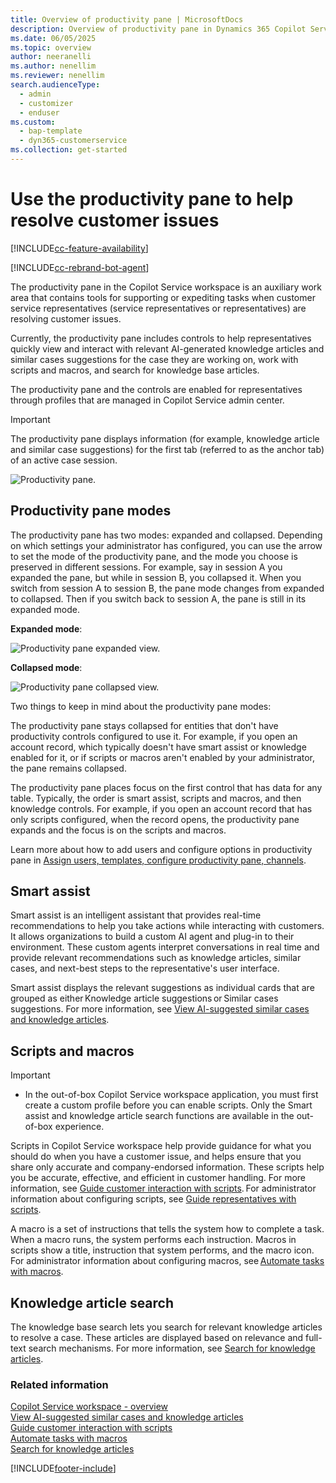 ```yaml
---
title: Overview of productivity pane | MicrosoftDocs
description: Overview of productivity pane in Dynamics 365 Copilot Service workspace.
ms.date: 06/05/2025
ms.topic: overview
author: neeranelli
ms.author: nenellim
ms.reviewer: nenellim
search.audienceType: 
  - admin
  - customizer
  - enduser
ms.custom: 
  - bap-template
  - dyn365-customerservice
ms.collection: get-started
---
```


# Use the productivity pane to help resolve customer issues

[!INCLUDE[cc-feature-availability](../../includes/cc-feature-availability.md)]

[!INCLUDE[cc-rebrand-bot-agent](../../includes/cc-rebrand-bot-agent.md)]

The productivity pane in the Copilot Service workspace is an auxiliary work area that contains tools for supporting or expediting tasks when customer service representatives (service representatives or representatives) are resolving customer issues.

Currently, the productivity pane includes controls to help representatives quickly view and interact with relevant AI-generated knowledge articles and similar cases suggestions for the case they are working on, work with scripts and macros, and search for knowledge base articles.

The productivity pane and the controls are enabled for representatives through profiles that are managed in Copilot Service admin center.

> [!Important]
> The productivity pane displays information (for example, knowledge article and similar case suggestions) for the first tab (referred to as the anchor tab) of an active case session.

![Productivity pane.](../media/csw-productivity-pane.png "View of the productivity pane")

## Productivity pane modes

The productivity pane has two modes: expanded and collapsed. Depending on which settings your administrator has configured, you can use the arrow to set the mode of the productivity pane, and the mode you choose is preserved in different sessions. For example, say in session A you expanded the pane, but while in session B, you collapsed it. When you switch from session A to session B, the pane mode changes from expanded to collapsed. Then if you switch back to session A, the pane is still in its expanded mode.

**Expanded mode**:

![Productivity pane expanded view.](../media/csw-productivity-pane-expanded-mode.png "View of the productivity pane in expanded mode.")

**Collapsed mode**:

![Productivity pane collapsed view.](../media/csw-productivity-pane-collapsed-mode.png "View of the productivity pane mode in collapsed mode.")

Two things to keep in mind about the productivity pane modes:

The productivity pane stays collapsed for entities that don't have productivity controls configured to use it. For example, if you open an account record, which typically doesn't have smart assist or knowledge enabled for it, or if scripts or macros aren't enabled by your administrator, the pane remains collapsed. 

The productivity pane places focus on the first control that has data for any table. Typically, the order is smart assist, scripts and macros, and then knowledge controls. For example, if you open an account record that has only scripts configured, when the record opens, the productivity pane expands and the focus is on the scripts and macros. 

Learn more about how to add users and configure options in productivity pane in [Assign users, templates, configure productivity pane, channels](create-agent-experience-profile#assign-users-templates-configure-productivity-pane-channels).

## Smart assist

Smart assist is an intelligent assistant that provides real-time recommendations to help you take actions while interacting with customers. It allows organizations to build a custom AI agent and plug-in to their environment. These custom agents interpret conversations in real time and provide relevant recommendations such as knowledge articles, similar cases, and next-best steps to the representative's user interface.

Smart assist displays the relevant suggestions as individual cards that are grouped as either Knowledge article suggestions or Similar cases suggestions. For more information, see [View AI-suggested similar cases and knowledge articles](csw-view-ai-suggested-cases-knowledge-articles.md).

## Scripts and macros

> [!Important]
> - In the out-of-box Copilot Service workspace application, you must first create a custom profile before you can enable scripts. Only the Smart assist and knowledge article search functions are available in the out-of-box experience.

Scripts in Copilot Service workspace help provide guidance for what you should do when you have a customer issue, and helps ensure that you share only accurate and company-endorsed information. These scripts help you be accurate, effective, and efficient in customer handling. For more information, see [Guide customer interaction with scripts](oc-agent-scripts.md). For administrator information about configuring scripts, see [Guide representatives with scripts](../administer/agent-scripts.md).

A macro is a set of instructions that tells the system how to complete a task. When a macro runs, the system performs each instruction. Macros in scripts show a title, instruction that system performs, and the macro icon. For administrator information about configuring macros, see [Automate tasks with macros](../administer/macros.md). 

## Knowledge article search

The knowledge base search lets you search for relevant knowledge articles to resolve a case. These articles are displayed based on relevance and full-text search mechanisms. For more information, see [Search for knowledge articles](search-knowledge-articles-csh.md). 

### Related information

[Copilot Service workspace - overview](../implement/csw-overview.md) <br>
[View AI-suggested similar cases and knowledge articles](csw-view-ai-suggested-cases-knowledge-articles.md) <br>
[Guide customer interaction with scripts](oc-agent-scripts.md) <br>
[Automate tasks with macros](../administer/macros.md) <br>
[Search for knowledge articles](search-knowledge-articles-csh.md)


[!INCLUDE[footer-include](../../includes/footer-banner.md)]
